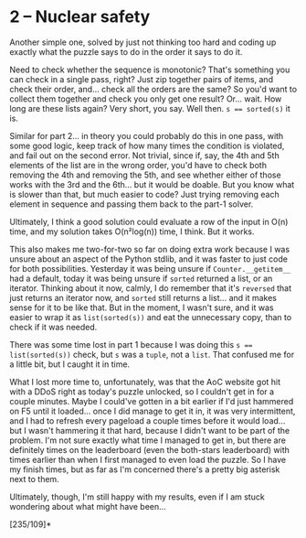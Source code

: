 # 2 &ndash; Nuclear safety
Another simple one, solved by just not thinking too hard and coding up exactly what the puzzle says to do in the order it says to do it.

Need to check whether the sequence is monotonic? That's something you can check in a single pass, right? Just zip together pairs of items, and check their order, and... check all the orders are the same? So you'd want to collect them together and check you only get one result? Or... wait. How long are these lists again? Very short, you say. Well then. `s == sorted(s)` it is.

Similar for part 2... in theory you could probably do this in one pass, with some good logic, keep track of how many times the condition is violated, and fail out on the second error. Not trivial, since if, say, the 4th and 5th elements of the list are in the wrong order, you'd have to check both removing the 4th and removing the 5th, and see whether either of those works with the 3rd and the 6th... but it would be doable. But you know what is slower than that, but much easier to code? Just trying removing each element in sequence and passing them back to the part-1 solver.

Ultimately, I think a good solution could evaluate a row of the input in O(n) time, and my solution takes O(n&sup2;log(n)) time, I think. But it works.

This also makes me two-for-two so far on doing extra work because I was unsure about an aspect of the Python stdlib, and it was faster to just code for both possibilities. Yesterday it was being unsure if `Counter.__getitem__` had a default, today it was being unsure if `sorted` returned a list, or an iterator. Thinking about it now, calmly, I do remember that it's `reversed` that just returns an iterator now, and `sorted` still returns a list... and it makes sense for it to be like that. But in the moment, I wasn't sure, and it was easier to wrap it as `list(sorted(s))` and eat the unnecessary copy, than to check if it was needed.

There was some time lost in part 1 because I was doing this `s == list(sorted(s))` check, but `s` was a `tuple`, not a `list`. That confused me for a little bit, but I caught it in time.

What I lost more time to, unfortunately, was that the AoC website got hit with a DDoS right as today's puzzle unlocked, so I couldn't get in for a couple minutes. Maybe I could've gotten in a bit earlier if I'd just hammered on F5 until it loaded... once I did manage to get it in, it was very intermittent, and I had to refresh every pageload a couple times before it would load... but I wasn't hammering it that hard, because I didn't want to be part of the problem. I'm not sure exactly what time I managed to get in, but there are definitely times on the leaderboard (even the both-stars leaderboard) with times earlier than when I first managed to even load the puzzle. So I have my finish times, but as far as I'm concerned there's a pretty big asterisk next to them.

Ultimately, though, I'm still happy with my results, even if I am stuck wondering about what might have been...

[235/109]*
